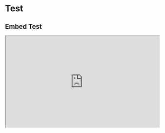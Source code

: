 # Test

## Embed Test

<iframe
  src="https://www.wix.com/corvid-pro/code-snippets/snippets/hello-velo-1"
  style="width:100%; height:300px;"
></iframe>